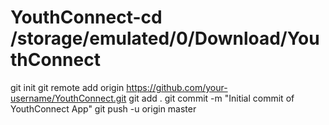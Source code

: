 # YouthConnect-cd /storage/emulated/0/Download/YouthConnect
git init
git remote add origin https://github.com/your-username/YouthConnect.git
git add .
git commit -m "Initial commit of YouthConnect App"
git push -u origin master